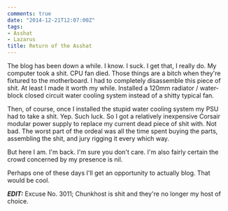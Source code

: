 ```yaml
---
comments: true
date: "2014-12-21T12:07:00Z"
tags:
- Asshat
- Lazarus
title: Return of the Asshat
---
```


The blog has been down a while. I know. I suck. I get that, I really do.
My computer took a shit. CPU fan died. Those things are a bitch when
they're fixtured to the motherboard. I had to completely disassemble
this piece of shit. At least I made it worth my while. Installed a 120mm
radiator / water-block closed circuit water cooling system instead of a
shitty typical fan.

Then, of course, once I installed the stupid water cooling system my PSU
had to take a shit. Yep. Such luck. So I got a relatively inexpensive
Corsair modular power supply to replace my current dead piece of shit
with. Not bad. The worst part of the ordeal was all the time spent
buying the parts, assembling the shit, and jury rigging it every which
way.

But here I am. I'm back. I'm sure you don't care. I'm also fairly
certain the crowd concerned by my presence is nil.

Perhaps one of these days I'll get an opportunity to actually blog. That
would be cool.

_**EDIT:**_ Excuse No. 3011; Chunkhost is shit and they're no longer my
host of choice.
